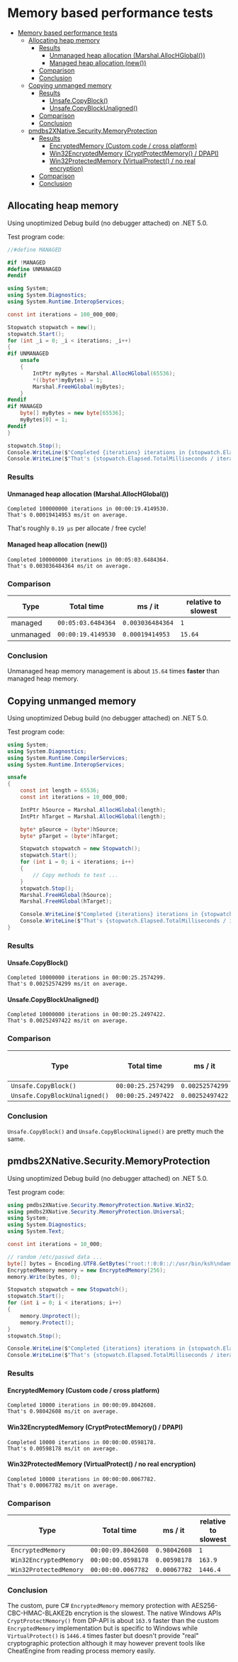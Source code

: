 # Memory based performance tests

- [Memory based performance tests](#memory-based-performance-tests)
  - [Allocating heap memory](#allocating-heap-memory)
    - [Results](#results)
      - [Unmanaged heap allocation (Marshal.AllocHGlobal())](#unmanaged-heap-allocation-marshalallochglobal)
      - [Managed heap allocation (new())](#managed-heap-allocation-new)
    - [Comparison](#comparison)
    - [Conclusion](#conclusion)
  - [Copying unmanged memory](#copying-unmanged-memory)
    - [Results](#results-1)
      - [Unsafe.CopyBlock()](#unsafecopyblock)
      - [Unsafe.CopyBlockUnaligned()](#unsafecopyblockunaligned)
    - [Comparison](#comparison-1)
    - [Conclusion](#conclusion-1)
  - [pmdbs2XNative.Security.MemoryProtection](#pmdbs2xnativesecuritymemoryprotection)
    - [Results](#results-2)
      - [EncryptedMemory (Custom code / cross platform)](#encryptedmemory-custom-code--cross-platform)
      - [Win32EncryptedMemory (CryptProtectMemory() / DPAPI)](#win32encryptedmemory-cryptprotectmemory--dpapi)
      - [Win32ProtectedMemory (VirtualProtect() / no real encryption)](#win32protectedmemory-virtualprotect--no-real-encryption)
    - [Comparison](#comparison-2)
    - [Conclusion](#conclusion-2)

## Allocating heap memory

Using unoptimized Debug build (no debugger attached) on .NET 5.0.

Test program code:

```csharp
//#define MANAGED

#if !MANAGED
#define UNMANAGED
#endif

using System;
using System.Diagnostics;
using System.Runtime.InteropServices;

const int iterations = 100_000_000;

Stopwatch stopwatch = new();
stopwatch.Start();
for (int _i = 0; _i < iterations; _i++)
{
#if UNMANAGED
    unsafe
    {
        IntPtr myBytes = Marshal.AllocHGlobal(65536);
        *((byte*)myBytes) = 1;
        Marshal.FreeHGlobal(myBytes);
    }
#endif
#if MANAGED
    byte[] myBytes = new byte[65536];
    myBytes[0] = 1;
#endif
}

stopwatch.Stop();
Console.WriteLine($"Completed {iterations} iterations in {stopwatch.Elapsed}.");
Console.WriteLine($"That's {stopwatch.Elapsed.TotalMilliseconds / iterations} ms/it on average.");
```

### Results

#### Unmanaged heap allocation (Marshal.AllocHGlobal())

```text
Completed 100000000 iterations in 00:00:19.4149530.
That's 0.00019414953 ms/it on average.
```

That's roughly `0.19 μs` per allocate / free cycle!

#### Managed heap allocation (new())

```text
Completed 100000000 iterations in 00:05:03.6484364.
That's 0.003036484364 ms/it on average.
```

### Comparison

| Type | Total time | ms / it | relative to slowest |
|---|---|---|---|
| managed | `00:05:03.6484364` | `0.003036484364` | `1` |
| unmanaged | `00:00:19.4149530` | `0.00019414953` | `15.64` |

### Conclusion

Unmanaged heap memory management is about `15.64` times **faster** than managed heap memory.

## Copying unmanged memory

Using unoptimized Debug build (no debugger attached) on .NET 5.0.

Test program code:

```csharp
using System;
using System.Diagnostics;
using System.Runtime.CompilerServices;
using System.Runtime.InteropServices;

unsafe
{
    const int length = 65536;
    const int iterations = 10_000_000;

    IntPtr hSource = Marshal.AllocHGlobal(length);
    IntPtr hTarget = Marshal.AllocHGlobal(length);

    byte* pSource = (byte*)hSource;
    byte* pTarget = (byte*)hTarget;

    Stopwatch stopwatch = new Stopwatch();
    stopwatch.Start();
    for (int i = 0; i < iterations; i++)
    {
        // Copy methods to test ...
    }
    stopwatch.Stop();
    Marshal.FreeHGlobal(hSource);
    Marshal.FreeHGlobal(hTarget);

    Console.WriteLine($"Completed {iterations} iterations in {stopwatch.Elapsed}.");
    Console.WriteLine($"That's {stopwatch.Elapsed.TotalMilliseconds / iterations} ms/it on average.");
}
```

### Results

#### Unsafe.CopyBlock()

```text
Completed 10000000 iterations in 00:00:25.2574299.
That's 0.00252574299 ms/it on average.
```

#### Unsafe.CopyBlockUnaligned()

```text
Completed 10000000 iterations in 00:00:25.2497422.
That's 0.00252497422 ms/it on average.
```

### Comparison

| Type | Total time | ms / it | relative to slowest |
|---|---|---|---|
| `Unsafe.CopyBlock()` | `00:00:25.2574299` | `0.00252574299` | `1` |
| `Unsafe.CopyBlockUnaligned()` | `00:00:25.2497422` | `0.00252497422` | `1` |

### Conclusion

`Unsafe.CopyBlock()` and `Unsafe.CopyBlockUnaligned()` are pretty much the same.

## pmdbs2XNative.Security.MemoryProtection

Using unoptimized Debug build (no debugger attached) on .NET 5.0.

Test program code:

```csharp
using pmdbs2XNative.Security.MemoryProtection.Native.Win32;
using pmdbs2XNative.Security.MemoryProtection.Universal;
using System;
using System.Diagnostics;
using System.Text;

const int iterations = 10_000;

// random /etc/passwd data ...
byte[] bytes = Encoding.UTF8.GetBytes("root:!:0:0::/:/usr/bin/ksh\ndaemon:!:1:1::/etc:\nbin:!:2:2::/bin:\nsys:!:3:3::/usr/sys:\nadm:!:4:4::/var/adm:\nuucp:!:5:5::/usr/lib/uucp: \nguest:!:100:100::/home/guest:\nnobody:!:4294967294:4294967294::/:\nlpd:!:9:4294967294::/:");
EncryptedMemory memory = new EncryptedMemory(256);
memory.Write(bytes, 0);

Stopwatch stopwatch = new Stopwatch();
stopwatch.Start();
for (int i = 0; i < iterations; i++)
{
    memory.Unprotect();
    memory.Protect();
}
stopwatch.Stop();

Console.WriteLine($"Completed {iterations} iterations in {stopwatch.Elapsed}.");
Console.WriteLine($"That's {stopwatch.Elapsed.TotalMilliseconds / iterations} ms/it on average.");
```

### Results

#### EncryptedMemory (Custom code / cross platform)

```text
Completed 10000 iterations in 00:00:09.8042608.
That's 0.98042608 ms/it on average.
```

#### Win32EncryptedMemory (CryptProtectMemory() / DPAPI)

```text
Completed 10000 iterations in 00:00:00.0598178.
That's 0.00598178 ms/it on average.
```

#### Win32ProtectedMemory (VirtualProtect() / no real encryption)

```text
Completed 10000 iterations in 00:00:00.0067782.
That's 0.00067782 ms/it on average.
```

### Comparison

| Type | Total time | ms / it | relative to slowest |
|---|---|---|---|
| `EncryptedMemory` | `00:00:09.8042608` | `0.98042608` | `1` |
| `Win32EncryptedMemory` | `00:00:00.0598178` | `0.00598178` | `163.9` |
| `Win32ProtectedMemory` | `00:00:00.0067782` | `0.00067782` | `1446.4` |

### Conclusion

The custom, pure C# `EncryptedMemory` memory protection with AES256-CBC-HMAC-BLAKE2b encrytion is the slowest. The native Windows APIs `CryptProtectMemory()` from DP-API is about `163.9` faster than the custom `EncryptedMemory` implementation but is specific to Windows while `VirtualProtect()` is `1446.4` times faster but doesn't provide "real" cryptographic protection although it may however prevent tools like CheatEngine from reading process memory easily.